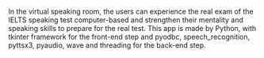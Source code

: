 In the virtual speaking room, the users can experience the real exam of the IELTS speaking test computer-based and strengthen their mentality and speaking skills to prepare for the real test. This app is made by Python, with tkinter framework for the front-end step and pyodbc, speech_recognition, pyttsx3, pyaudio, wave and threading for the back-end step.
